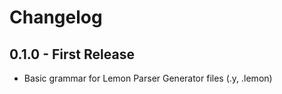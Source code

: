 # Changelog

## 0.1.0 - First Release
* Basic grammar for Lemon Parser Generator files (.y, .lemon)

